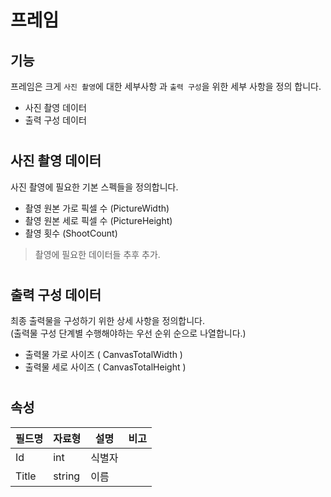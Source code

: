 # 프레임



## 기능 
프레임은 크게 `사진 촬영`에 대한 세부사항 과 `출력 구성`을 위한 세부 사항을 정의 합니다.

* 사진 촬영 데이터
* 출력 구성 데이터

#

## 사진 촬영 데이터

사진 촬영에 필요한 기본 스펙들을 정의합니다.

- 촬영 원본 가로 픽셀 수 (PictureWidth)  
- 촬영 원본 세로 픽셀 수 (PictureHeight)
- 촬영 횟수 (ShootCount)
  
> 촬영에 필요한 데이터들 추후 추가.

#

## 출력 구성 데이터

최종 출력물을 구성하기 위한 상세 사항을 정의합니다.        
(출력물 구성 단계별 수행해야하는 우선 순위 순으로 나열합니다.)

- 출력물 가로 사이즈 ( CanvasTotalWidth )
- 출력물 세로 사이즈 ( CanvasTotalHeight )

#

## 속성

| 필드명 | 자료형 | 설명 | 비고 |
| ---------- | ---------- | ---------------------------------------- | ---------- |
| Id | int  | 식별자 | |
| Title | string | 이름 |  |
